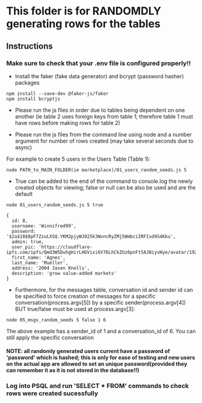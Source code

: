 # This folder is for RANDOMDLY generating rows for the tables


## Instructions

### Make sure to check that your .env file is configured properly!!

- Install the faker (fake data generator) and bcrypt (password hasher) packages

```
npm install --save-dev @faker-js/faker
npm install bcryptjs
```

- Please run the js files in order due to tables being dependent on one another (ie table 2 uses foreign keys from table 1; therefore table 1 must have rows before making rows for table 2)

- Please run the js files from the command line using node and a number argument for number of rows created (may take several seconds due to async)

For example to create 5 users in the Users Table (Table 1):
```
node PATH_to_MAIN_FOLDER(ie marketplace)/01_users_random_seeds.js 5
```

- True can be added to the end of the command to console.log the newly created objects for viewing; false or null can be also be used and are the default
```
node 01_users_random_seeds.js 5 true

{
  id: 8,
  username: 'Winnifred99',
  password: '$2a$10$8pF7ZzuLXSQ.YKM2pjyWJO25k3WvncRyZMj5WmbciIRFIxd9S4Kku',
  admin: true,
  user_pic: 'https://cloudflare-ipfs.com/ipfs/Qmd3W5DuhgHirLHGVixi6V76LhCkZUz6pnFt5AJBiyvHye/avatar/192.jpg',
  first_name: 'Agnes',
  last_name: 'Mueller',
  address: '2004 Jasen Knolls',
  description: 'grow value-added markets'
}

```


- Furthermore, for the messages table, conversation id and sender id can be specified to force creation of messages for a specific conversation(process.argv[5]) by a specific sender(process.argv[4]) BUT true/false must be used at process.argv[3]:

```
node 05_msgs_random_seeds 5 false 1 6 

```

The above example has a sender_id of 1 and a conversation_id of 6. You can still apply the specific conversation 

#### NOTE: all randomly generated users current have a password of 'password' which is hashed; this is only for ease of testing and new users on the actual app are allowed to set an unique password(provided they can remember it as it is not stored in the database!!)


### Log into PSQL and run 'SELECT * FROM' commands to check rows were created sucessfully 
